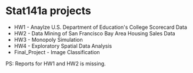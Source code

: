# Stat141a projects

* HW1 - Anaylze U.S. Department of Education's College Scorecard Data
* HW2 - Data Mining of San Francisco Bay Area Housing Sales Data
* HW3 - Monopoly Simulation
* HW4 - Exploratory Spatial Data Analysis
* Final_Project - Image Classification


PS: Reports for HW1 and HW2 is missing.
